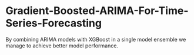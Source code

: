# Gradient-Boosted-ARIMA-For-Time-Series-Forecasting
By combining ARIMA models with XGBoost in a single model ensemble we manage to achieve better model performance.
